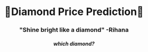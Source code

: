<h1 align="center">
   💎Diamond Price Prediction💎
</h1>

<h3 align="center">
    <b>"Shine bright like a diamond"</b> -Rihana
</h3>
<h4 align="center">
    <i>which diamond?</i>
</h4>
